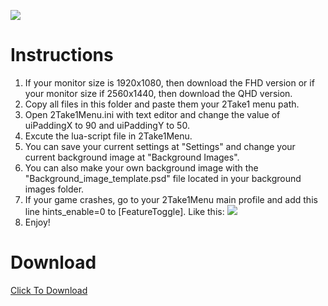 <p dir="auto"><img src="https://capsule-render.vercel.app/api?type=waving&amp;color=auto&amp;height=300&amp;section=header&amp;text=Exhibition&amp;fontSize=90&amp;animation=fadeIn&amp;fontAlignY=38&amp;desc=A%20Lua-Scripted%20Theme%20For%202Take1Menu%20by%20Vestir.#0848&amp;descAlignY=51&amp;descAlign=62" style="max-width: 100%;"></a></p>


<h1>Instructions</h1>

1. If your monitor size is 1920x1080, then download the FHD version or if your monitor size if 2560x1440, then download the QHD version. 
1. Copy all files in this folder and paste them your 2Take1 menu path. 
2. Open 2Take1Menu.ini with text editor and change the value of uiPaddingX to 90 and uiPaddingY to 50.
3. Excute the lua-script file in 2Take1Menu.
4. You can save your current settings at "Settings" and change your current background image at "Background Images".
5. You can also make your own background image with the "Background_image_template.psd" file located in your background images folder.
6. If your game crashes, go to your 2Take1Menu main profile and add this line hints_enable=0 to [FeatureToggle]. Like this: <img src="https://i.imgur.com/s98vKdt.png">
7. Enjoy!


<h1>Download</h1>
    <a href="https://github.com/Disguild/Exhibition/releases/tag/0.1" title="Download" rel="nofollow">Click To Download</a>

